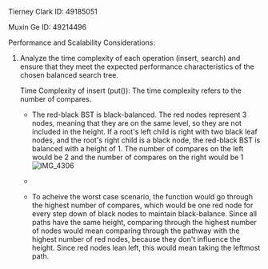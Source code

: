 Tierney Clark ID: 49185051

Muxin Ge ID: 49214496


Performance and Scalability Considerations:

1. Analyze the time complexity of each operation (insert, search) and ensure that they meet the expected performance characteristics of the chosen balanced search tree.

   Time Complexity of insert (put()): The time complexity refers to the number of compares.
   - The red-black BST is black-balanced. The red nodes represent 3 nodes, meaning that they are on the same level, so they are not included in the height. If a root's left child is right with two black leaf nodes, and the root's right child is a black node, the red-black BST is balanced with a height of 1. The number of compares on the left would be 2 and the number of compares on the right would be 1
  ![IMG_4306](https://github.com/user-attachments/assets/01cb5460-6434-4636-b468-5fd6c96b600b)

   - 
   -  To acheive the worst case scenario, the function would go through the highest number of compares, which would be one red node for every step down of black nodes to maintain black-balance. Since all paths have the same height, comparing through the highest number of nodes would mean comparing through the pathway with the highest number of red nodes, because they don't influence the height. Since red nodes lean left, this would mean taking the leftmost path.
